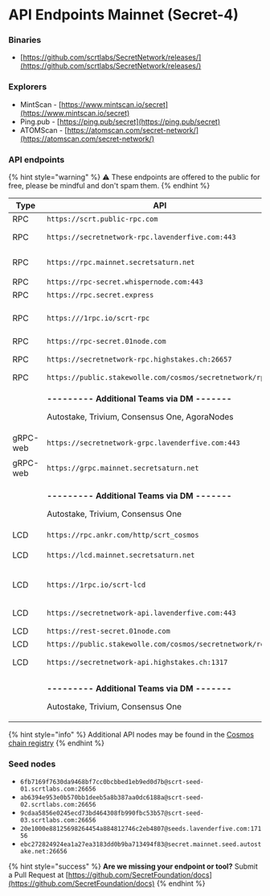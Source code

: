 # API Endpoints Mainnet (Secret-4)

### Binaries

* [https://github.com/scrtlabs/SecretNetwork/releases/](https://github.com/scrtlabs/SecretNetwork/releases/)

### Explorers

* MintScan - [https://www.mintscan.io/secret](https://www.mintscan.io/secret)
* Ping.pub - [https://ping.pub/secret](https://ping.pub/secret)
* ATOMScan - [https://atomscan.com/secret-network/](https://atomscan.com/secret-network/)

### API endpoints

{% hint style="warning" %}
⚠️ These endpoints are offered to the public for free, please be mindful and don't spam them.
{% endhint %}

<table><thead><tr><th width="140.66666666666666">Type</th><th width="342">API</th><th>Courtesy of</th></tr></thead><tbody><tr><td>RPC</td><td><code>https://scrt.public-rpc.com</code></td><td><a href="https://scrt.public-rpc.com/">Ankr</a></td></tr><tr><td>RPC</td><td><code>https://secretnetwork-rpc.lavenderfive.com:443</code></td><td><a href="https://github.com/LavenderFive">Lavender.Five Nodes 🐝</a></td></tr><tr><td>RPC</td><td><code>https://rpc.mainnet.secretsaturn.net</code></td><td><a href="https://wallet.keplr.app/#/secret/stake?modal=detail&#x26;validator=secretvaloper1q0rth4fu4svxnw63vjd7w74nadzsdp0fmkhj3d">🪐 𝕊ecret 𝕊aturn</a></td></tr><tr><td>RPC</td><td><code>https://rpc-secret.whispernode.com:443</code></td><td><a href="https://www.whispernode.com/">Whispernode</a></td></tr><tr><td>RPC</td><td><code>https://rpc.secret.express</code></td><td><a href="https://secret.express">secret.express</a></td></tr><tr><td>RPC</td><td><code>https:///1rpc.io/scrt-rpc</code></td><td><a href="https://www.1rpc.io/">1RPC (Automata Network)</a></td></tr><tr><td>RPC</td><td><code>https://rpc-secret.01node.com</code></td><td><a href="https://01node.com">01node</a></td></tr><tr><td>RPC</td><td><code>https://secretnetwork-rpc.highstakes.ch:26657</code></td><td><a href="https://highstakes.ch">High Stakes 🇨🇭</a></td></tr><tr><td>RPC</td><td><code>https://public.stakewolle.com/cosmos/secretnetwork/rpc</code></td><td><a href="https://stakewolle.com">Stakewolle</a></td></tr><tr><td></td><td><p><strong>--------- Additional Teams via DM -------</strong></p><p>Autostake, Trivium, Consensus One, AgoraNodes</p></td><td></td></tr><tr><td>gRPC-web</td><td><code>https://secretnetwork-grpc.lavenderfive.com:443</code></td><td><a href="https://github.com/LavenderFive">Lavender.Five Nodes 🐝</a></td></tr><tr><td>gRPC-web</td><td><code>https://grpc.mainnet.secretsaturn.net</code></td><td><a href="https://wallet.keplr.app/#/secret/stake?modal=detail&#x26;validator=secretvaloper1q0rth4fu4svxnw63vjd7w74nadzsdp0fmkhj3d">🪐 𝕊ecret 𝕊aturn</a></td></tr><tr><td></td><td><p><strong>--------- Additional Teams via DM -------</strong></p><p>Autostake, Trivium, Consensus One</p></td><td></td></tr><tr><td>LCD</td><td><code>https://rpc.ankr.com/http/scrt_cosmos</code></td><td><a href="https://scrt.public-rpc.com/">Ankr</a></td></tr><tr><td>LCD</td><td><code>https://lcd.mainnet.secretsaturn.net</code></td><td><a href="https://wallet.keplr.app/#/secret/stake?modal=detail&#x26;validator=secretvaloper1q0rth4fu4svxnw63vjd7w74nadzsdp0fmkhj3d">🪐 𝕊ecret 𝕊aturn</a></td></tr><tr><td>LCD</td><td><code>https://1rpc.io/scrt-lcd</code></td><td><a href="https://www.1rpc.io/">1RPC (Automata Network)</a></td></tr><tr><td>LCD</td><td><code>https://secretnetwork-api.lavenderfive.com:443</code></td><td><a href="https://github.com/LavenderFive">Lavender.Five Nodes 🐝</a></td></tr><tr><td>LCD</td><td><code>https://rest-secret.01node.com</code></td><td><a href="https://01node.com">01node</a></td></tr><tr><td>LCD</td><td><code>https://public.stakewolle.com/cosmos/secretnetwork/rest</code></td><td><a href="https://stakewolle.com">Stakewolle</a></td></tr><tr><td>LCD</td><td><code>https://secretnetwork-api.highstakes.ch:1317</code></td><td><a href="https://highstakes.ch">High Stakes 🇨🇭</a></td></tr><tr><td></td><td><p><strong>--------- Additional Teams via DM -------</strong></p><p>Autostake, Trivium, Consensus One</p></td><td></td></tr></tbody></table>

{% hint style="info" %}
Additional API nodes may be found in the [Cosmos chain registry](https://github.com/cosmos/chain-registry/blob/master/secretnetwork/chain.json)
{% endhint %}

### Seed nodes

* `6fb7169f7630da9468bf7cc0bcbbed1eb9ed0d7b@scrt-seed-01.scrtlabs.com:26656`
* `ab6394e953e0b570bb1deeb5a8b387aa0dc6188a@scrt-seed-02.scrtlabs.com:26656`
* `9cdaa5856e0245ecd73bd464308fb990fbc53b57@scrt-seed-03.scrtlabs.com:26656`
* `20e1000e88125698264454a884812746c2eb4807@seeds.lavenderfive.com:17156`
* `ebc272824924ea1a27ea3183dd0b9ba713494f83@secret.mainnet.seed.autostake.net:26656`

{% hint style="success" %}
**Are we missing your endpoint or tool?** Submit a Pull Request at [https://github.com/SecretFoundation/docs](https://github.com/SecretFoundation/docs)
{% endhint %}
